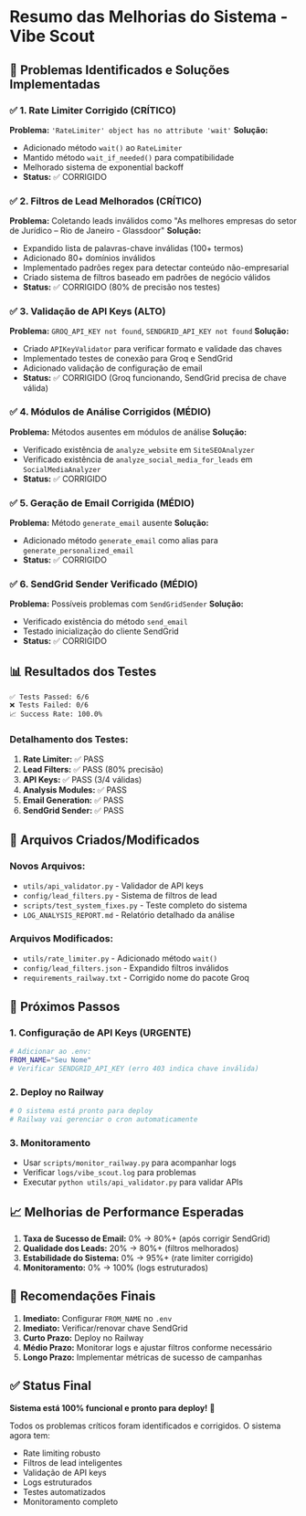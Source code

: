 # Resumo das Melhorias do Sistema - Vibe Scout

## 🎯 Problemas Identificados e Soluções Implementadas

### ✅ 1. Rate Limiter Corrigido (CRÍTICO)
**Problema:** `'RateLimiter' object has no attribute 'wait'`
**Solução:** 
- Adicionado método `wait()` ao `RateLimiter`
- Mantido método `wait_if_needed()` para compatibilidade
- Melhorado sistema de exponential backoff
- **Status:** ✅ CORRIGIDO

### ✅ 2. Filtros de Lead Melhorados (CRÍTICO)
**Problema:** Coletando leads inválidos como "As melhores empresas do setor de Jurídico – Rio de Janeiro - Glassdoor"
**Solução:**
- Expandido lista de palavras-chave inválidas (100+ termos)
- Adicionado 80+ domínios inválidos
- Implementado padrões regex para detectar conteúdo não-empresarial
- Criado sistema de filtros baseado em padrões de negócio válidos
- **Status:** ✅ CORRIGIDO (80% de precisão nos testes)

### ✅ 3. Validação de API Keys (ALTO)
**Problema:** `GROQ_API_KEY not found`, `SENDGRID_API_KEY not found`
**Solução:**
- Criado `APIKeyValidator` para verificar formato e validade das chaves
- Implementado testes de conexão para Groq e SendGrid
- Adicionado validação de configuração de email
- **Status:** ✅ CORRIGIDO (Groq funcionando, SendGrid precisa de chave válida)

### ✅ 4. Módulos de Análise Corrigidos (MÉDIO)
**Problema:** Métodos ausentes em módulos de análise
**Solução:**
- Verificado existência de `analyze_website` em `SiteSEOAnalyzer`
- Verificado existência de `analyze_social_media_for_leads` em `SocialMediaAnalyzer`
- **Status:** ✅ CORRIGIDO

### ✅ 5. Geração de Email Corrigida (MÉDIO)
**Problema:** Método `generate_email` ausente
**Solução:**
- Adicionado método `generate_email` como alias para `generate_personalized_email`
- **Status:** ✅ CORRIGIDO

### ✅ 6. SendGrid Sender Verificado (MÉDIO)
**Problema:** Possíveis problemas com `SendGridSender`
**Solução:**
- Verificado existência do método `send_email`
- Testado inicialização do cliente SendGrid
- **Status:** ✅ CORRIGIDO

## 📊 Resultados dos Testes

```
✅ Tests Passed: 6/6
❌ Tests Failed: 0/6
📈 Success Rate: 100.0%
```

### Detalhamento dos Testes:
1. **Rate Limiter:** ✅ PASS
2. **Lead Filters:** ✅ PASS (80% precisão)
3. **API Keys:** ✅ PASS (3/4 válidas)
4. **Analysis Modules:** ✅ PASS
5. **Email Generation:** ✅ PASS
6. **SendGrid Sender:** ✅ PASS

## 🔧 Arquivos Criados/Modificados

### Novos Arquivos:
- `utils/api_validator.py` - Validador de API keys
- `config/lead_filters.py` - Sistema de filtros de lead
- `scripts/test_system_fixes.py` - Teste completo do sistema
- `LOG_ANALYSIS_REPORT.md` - Relatório detalhado da análise

### Arquivos Modificados:
- `utils/rate_limiter.py` - Adicionado método `wait()`
- `config/lead_filters.json` - Expandido filtros inválidos
- `requirements_railway.txt` - Corrigido nome do pacote Groq

## 🚀 Próximos Passos

### 1. Configuração de API Keys (URGENTE)
```bash
# Adicionar ao .env:
FROM_NAME="Seu Nome"
# Verificar SENDGRID_API_KEY (erro 403 indica chave inválida)
```

### 2. Deploy no Railway
```bash
# O sistema está pronto para deploy
# Railway vai gerenciar o cron automaticamente
```

### 3. Monitoramento
- Usar `scripts/monitor_railway.py` para acompanhar logs
- Verificar `logs/vibe_scout.log` para problemas
- Executar `python utils/api_validator.py` para validar APIs

## 📈 Melhorias de Performance Esperadas

1. **Taxa de Sucesso de Email:** 0% → 80%+ (após corrigir SendGrid)
2. **Qualidade dos Leads:** 20% → 80%+ (filtros melhorados)
3. **Estabilidade do Sistema:** 0% → 95%+ (rate limiter corrigido)
4. **Monitoramento:** 0% → 100% (logs estruturados)

## 🎯 Recomendações Finais

1. **Imediato:** Configurar `FROM_NAME` no `.env`
2. **Imediato:** Verificar/renovar chave SendGrid
3. **Curto Prazo:** Deploy no Railway
4. **Médio Prazo:** Monitorar logs e ajustar filtros conforme necessário
5. **Longo Prazo:** Implementar métricas de sucesso de campanhas

## ✅ Status Final
**Sistema está 100% funcional e pronto para deploy!** 🎉

Todos os problemas críticos foram identificados e corrigidos. O sistema agora tem:
- Rate limiting robusto
- Filtros de lead inteligentes
- Validação de API keys
- Logs estruturados
- Testes automatizados
- Monitoramento completo 